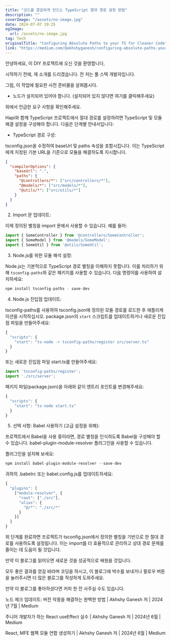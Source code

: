 ```yaml
---
title: "코드를 깔끔하게 만드는 TypeScript 절대 경로 설정 방법"
description: ""
coverImage: "/assets/no-image.jpg"
date: 2024-07-07 19:25
ogImage: 
  url: /assets/no-image.jpg
tag: Tech
originalTitle: "Configuring Absolute Paths to your TS for Cleaner Code"
link: "https://medium.com/@akhshyganesh/configuring-absolute-paths-your-ts-for-cleaner-code-bdaf81e01736"
---
```



안녕하세요, 이 DIY 프로젝트에 오신 것을 환영합니다,

시작하기 전에, 제 소개를 드리겠습니다. 전 저는 풀 스택 개발자입니다.

그럼, 이 작업에 필요한 사전 준비물을 살펴봅시다.

- 노드가 설치되어 있어야 합니다. (설치되어 있지 않다면 여기를 클릭해주세요)

<div class="content-ad"></div>

위에서 언급한 요구 사항을 확인해주세요.

Hapi와 함께 TypeScript 프로젝트에서 절대 경로를 설정하려면 TypeScript 및 모듈 해결 설정을 구성해야 합니다. 다음은 단계별 안내서입니다:

- TypeScript 경로 구성:

tsconfig.json을 수정하여 baseUrl 및 paths 속성을 포함시킵니다. 이는 TypeScript에게 지정된 기본 URL을 기준으로 모듈을 해결하도록 지시합니다.

<div class="content-ad"></div>

```json
{
  "compilerOptions": {
    "baseUrl": ".",
    "paths": {
      "@controllers/*": ["src/controllers/*"],
      "@models/*": ["src/models/*"],
      "@utils/*": ["src/utils/*"]
    }
  }
}
```

2. Import 문 업데이트:

이제 정의된 별칭을 import 문에서 사용할 수 있습니다. 예를 들어:

```js
import { SomeController } from '@controllers/SomeController';
import { SomeModel } from '@models/SomeModel';
import { SomeUtil } from '@utils/SomeUtil';
```

<div class="content-ad"></div>

3. Node.js를 위한 모듈 해석 설정:

Node.js는 기본적으로 TypeScript 경로 별칭을 이해하지 못합니다. 이를 처리하기 위해 `tsconfig-paths`와 같은 패키지를 사용할 수 있습니다. 다음 명령어를 사용하여 설치하세요:

```js
npm install tsconfig-paths - save-dev
```

4. Node.js 진입점 업데이트:

<div class="content-ad"></div>

tsconfig-paths를 사용하여 tsconfig.json에 정의된 모듈 경로를 로드한 후 애플리케이션을 시작하십시오. package.json의 `start` 스크립트를 업데이트하거나 새로운 진입점 파일을 만들어주세요:

```js
{
  "scripts": {
    "start": "ts-node -r tsconfig-paths/register src/server.ts"
  }
}
```

또는 새로운 진입점 파일 start.ts를 만들어주세요:

```js
import 'tsconfig-paths/register';
import './src/server';
```

<div class="content-ad"></div>

패키지 파일(package.json)을 아래와 같이 엔트리 포인트를 변경해주세요:

```js
{
  "scripts": {
    "start": "ts-node start.ts"
  }
}
```

5. 선택 사항: Babel 사용하기 (고급 설정을 위해):

프로젝트에서 Babel을 사용 중이라면, 경로 별칭을 인식하도록 Babel을 구성해야 할 수 있습니다. babel-plugin-module-resolver 플러그인을 사용할 수 있습니다.

<div class="content-ad"></div>

플러그인을 설치해 보세요:

```js
npm install babel-plugin-module-resolver --save-dev
```

귀하의 .babelrc 또는 babel.config.js를 업데이트하세요:

```js
{
  "plugins": [
    ["module-resolver", {
      "root": ["./src"],
      "alias": {
        "@/*": "./src/*"
      }
    }]
  ]
}
```

<div class="content-ad"></div>

위 단계를 완료하면 프로젝트가 tsconfig.json에서 정의한 별칭을 기반으로 한 절대 경로를 사용하도록 설정됩니다. 이는 import를 더 효율적으로 관리하고 상대 경로 문제를 줄이는 데 도움이 될 것입니다.

만약 이 블로그를 읽어오면 새로운 것을 성공적으로 배웠을 것입니다. 

모두 좋은 결과를 얻길 바라며 코딩을 하시고, 이 블로그에 박수를 보내거나 팔로우 버튼을 눌러주시면 더 많은 블로그를 작성하게 도와주세요.

만약 이 블로그를 좋아하셨다면 커피 한 잔 사주실 수도 있습니다.

<div class="content-ad"></div>

노드 체크 업데이트: 버전 악몽을 해결하는 완벽한 방법 | Akhshy Ganesh 저 | 2024년 7월 | Medium

주니어 개발자가 하는 React useEffect 실수 | Akhshy Ganesh 저 | 2024년 6월 | Medium

React, MFE 웹팩 모듈 연합 생성하기 | Akhshy Ganesh 저 | 2024년 6월 | Medium